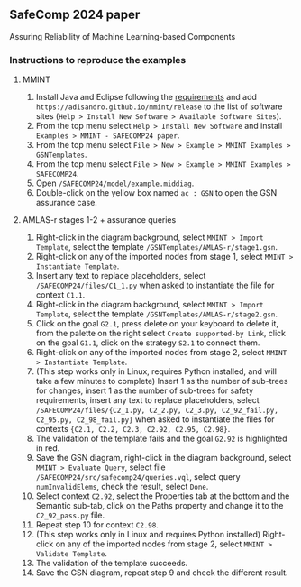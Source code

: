 ## SafeComp 2024 paper

Assuring Reliability of Machine Learning-based Components

### Instructions to reproduce the examples

1. MMINT
    1. Install Java and Eclipse following the [requirements](/README.md#requirements) and add `https://adisandro.github.io/mmint/release` to the list of software sites (`Help > Install New Software > Available Software Sites`).
    2. From the top menu select `Help > Install New Software` and install `Examples > MMINT - SAFECOMP24 paper`.
    3. From the top menu select `File > New > Example > MMINT Examples > GSNTemplates`.
    4. From the top menu select `File > New > Example > MMINT Examples > SAFECOMP24`.
    5. Open `/SAFECOMP24/model/example.middiag`.
    6. Double-click on the yellow box named `ac : GSN` to open the GSN assurance case.

2. AMLAS-r stages 1-2 + assurance queries
    1. Right-click in the diagram background, select `MMINT > Import Template`, select the template `/GSNTemplates/AMLAS-r/stage1.gsn`.
    2. Right-click on any of the imported nodes from stage 1, select `MMINT > Instantiate Template`.
    3. Insert any text to replace placeholders, select `/SAFECOMP24/files/C1_1.py` when asked to instantiate the file for context `C1.1`.
    4. Right-click in the diagram background, select `MMINT > Import Template`, select the template `/GSNTemplates/AMLAS-r/stage2.gsn`.
    5. Click on the goal `G2.1`, press delete on your keyboard to delete it, from the palette on the right select `Create supported-by Link`, click on the goal `G1.1`, click on the strategy `S2.1` to connect them.
    6. Right-click on any of the imported nodes from stage 2, select `MMINT > Instantiate Template`.
    7. (This step works only in Linux, requires Python installed, and will take a few minutes to complete) Insert 1 as the number of sub-trees for changes, insert 1 as the number of sub-trees for safety requirements, insert any text to replace placeholders, select `/SAFECOMP24/files/{C2_1.py, C2_2.py, C2_3.py, C2_92_fail.py, C2_95.py, C2_98_fail.py}` when asked to instantiate the files for contexts `{C2.1, C2.2, C2.3, C2.92, C2.95, C2.98}`.
    8. The validation of the template fails and the goal `G2.92` is highlighted in red.
    9. Save the GSN diagram, right-click in the diagram background, select `MMINT > Evaluate Query`, select file `/SAFECOMP24/src/safecomp24/queries.vql`, select query `numInvalidElems`, check the result, select `Done`.
    10. Select context `C2.92`, select the Properties tab at the bottom and the Semantic sub-tab, click on the Paths property and change it to the `C2_92_pass.py` file.
    11. Repeat step 10 for context `C2.98`.
    12. (This step works only in Linux and requires Python installed) Right-click on any of the imported nodes from stage 2, select `MMINT > Validate Template`.
    13. The validation of the template succeeds.
    14. Save the GSN diagram, repeat step 9 and check the different result.
